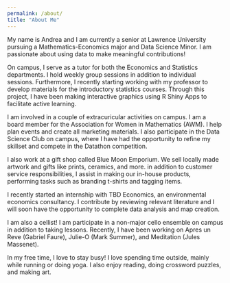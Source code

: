 ```yaml
---
permalink: /about/
title: "About Me"
---
```


My name is Andrea and I am currently a senior at Lawrence University pursuing a Mathematics-Economics major and Data Science Minor. I am passionate about using data to make meaningful contributions! 

On campus, I serve as a tutor for both the Economics and Statistics departments. I hold weekly group sessions in addition to individual sessions. Furthermore, I recently starting working with my professor to develop materials for the introductory statistics courses. Through this project, I have been making interactive graphics using R Shiny Apps to facilitate active learning. 

I am involved in a couple of extracuricular activities on campus. I am a board member for the Association for Women in Mathematics (AWM). I help plan events and create all marketing materials. I also participate in the Data Science Club on campus, where I have had the opportunity to refine my skillset and compete in the Datathon competition. 

I also work at a gift shop called Blue Moon Emporium. We sell locally made artwork and gifts like prints, ceramics, and more. in addition to customer service responsibilities, I assist in making our in-house products, performing tasks such as branding t-shirts and tagging items. 

I recently started an internship with TBD Economics, an environmental economics consultancy. I contribute by reviewing relevant literature and I will soon have the opportunity to complete data analysis and map creation. 

I am also a cellist! I am participate in a non-major cello ensemble on campus in addition to taking lessons. Recently, I have been working on Apres un Reve (Gabriel Faure), Julie-O (Mark Summer), and Meditation (Jules Massenet). 

In my free time, I love to stay busy! I love spending time outside, mainly while running or doing yoga. I also enjoy reading, doing crossword puzzles, and making art. 
